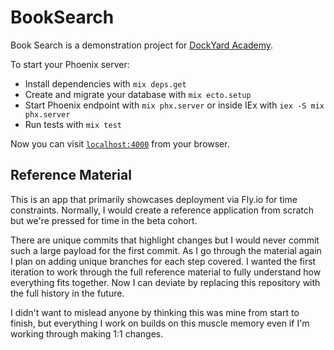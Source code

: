# BookSearch

Book Search is a demonstration project for [DockYard Academy](https://github.com/DockYard-Academy/beta_curriculum).

To start your Phoenix server:

* Install dependencies with `mix deps.get`
* Create and migrate your database with `mix ecto.setup`
* Start Phoenix endpoint with `mix phx.server` or inside IEx with `iex -S mix phx.server`
* Run tests with `mix test`

Now you can visit [`localhost:4000`](http://localhost:4000) from your browser.

## Reference Material

This is an app that primarily showcases deployment via Fly.io for time constraints.
Normally, I would create a reference application from scratch but we're pressed for time in the beta cohort.

There are unique commits that highlight changes but I would never commit such a large payload for the first commit.
As I go through the material again I plan on adding unique branches for each step covered. I wanted the first
iteration to work through the full reference material to fully understand how everything fits together.
Now I can deviate by replacing this repository with the full history in the future.

I didn't want to mislead anyone by thinking this was mine from start to finish, but everything I work on builds on
this muscle memory even if I'm working through making 1:1 changes.
